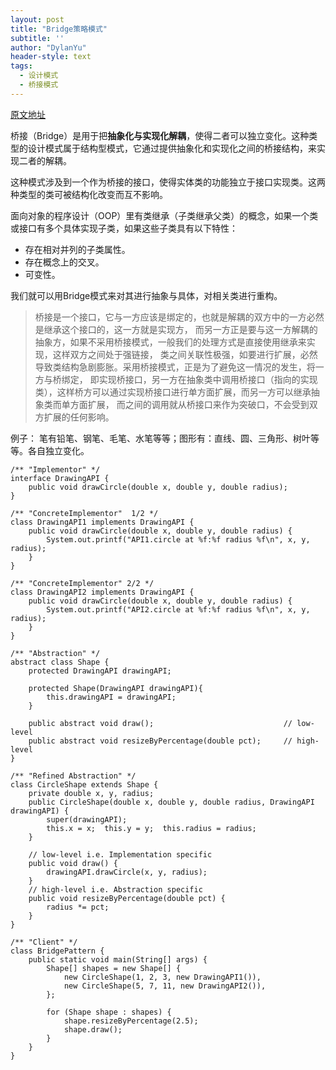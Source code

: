 ```yaml
---
layout: post
title: "Bridge策略模式"
subtitle: ''
author: "DylanYu"
header-style: text
tags:
  - 设计模式
  - 桥接模式
---
```



<a href="https://www.jianshu.com/p/775cb53a4da2" target="_blank">原文地址</a>

桥接（Bridge）是用于把**抽象化与实现化解耦**，使得二者可以独立变化。这种类型的设计模式属于结构型模式，它通过提供抽象化和实现化之间的桥接结构，来实现二者的解耦。

这种模式涉及到一个作为桥接的接口，使得实体类的功能独立于接口实现类。这两种类型的类可被结构化改变而互不影响。

面向对象的程序设计（OOP）里有类继承（子类继承父类）的概念，如果一个类或接口有多个具体实现子类，如果这些子类具有以下特性：
- 存在相对并列的子类属性。
- 存在概念上的交叉。
- 可变性。

我们就可以用Bridge模式来对其进行抽象与具体，对相关类进行重构。

> 桥接是一个接口，它与一方应该是绑定的，也就是解耦的双方中的一方必然是继承这个接口的，这一方就是实现方，
> 而另一方正是要与这一方解耦的抽象方，如果不采用桥接模式，一般我们的处理方式是直接使用继承来实现，这样双方之间处于强链接，
> 类之间关联性极强，如要进行扩展，必然导致类结构急剧膨胀。采用桥接模式，正是为了避免这一情况的发生，将一方与桥绑定，
> 即实现桥接口，另一方在抽象类中调用桥接口（指向的实现类），这样桥方可以通过实现桥接口进行单方面扩展，而另一方可以继承抽象类而单方面扩展，
> 而之间的调用就从桥接口来作为突破口，不会受到双方扩展的任何影响。

例子：
    笔有铅笔、钢笔、毛笔、水笔等等；图形有：直线、圆、三角形、树叶等等。各自独立变化。

```
/** "Implementor" */
interface DrawingAPI {
    public void drawCircle(double x, double y, double radius);
}

/** "ConcreteImplementor"  1/2 */
class DrawingAPI1 implements DrawingAPI {
    public void drawCircle(double x, double y, double radius) {
        System.out.printf("API1.circle at %f:%f radius %f\n", x, y, radius);
    }
}

/** "ConcreteImplementor" 2/2 */
class DrawingAPI2 implements DrawingAPI {
    public void drawCircle(double x, double y, double radius) {
        System.out.printf("API2.circle at %f:%f radius %f\n", x, y, radius);
    }
}

/** "Abstraction" */
abstract class Shape {
    protected DrawingAPI drawingAPI;

    protected Shape(DrawingAPI drawingAPI){
        this.drawingAPI = drawingAPI;
    }

    public abstract void draw();                             // low-level
    public abstract void resizeByPercentage(double pct);     // high-level
}

/** "Refined Abstraction" */
class CircleShape extends Shape {
    private double x, y, radius;
    public CircleShape(double x, double y, double radius, DrawingAPI drawingAPI) {
        super(drawingAPI);
        this.x = x;  this.y = y;  this.radius = radius;
    }

    // low-level i.e. Implementation specific
    public void draw() {
        drawingAPI.drawCircle(x, y, radius);
    }
    // high-level i.e. Abstraction specific
    public void resizeByPercentage(double pct) {
        radius *= pct;
    }
}

/** "Client" */
class BridgePattern {
    public static void main(String[] args) {
        Shape[] shapes = new Shape[] {
            new CircleShape(1, 2, 3, new DrawingAPI1()),
            new CircleShape(5, 7, 11, new DrawingAPI2()),
        };

        for (Shape shape : shapes) {
            shape.resizeByPercentage(2.5);
            shape.draw();
        }
    }
}
```